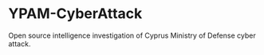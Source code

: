 # YPAM-CyberAttack

Open source intelligence investigation of Cyprus Ministry of Defense cyber attack.
